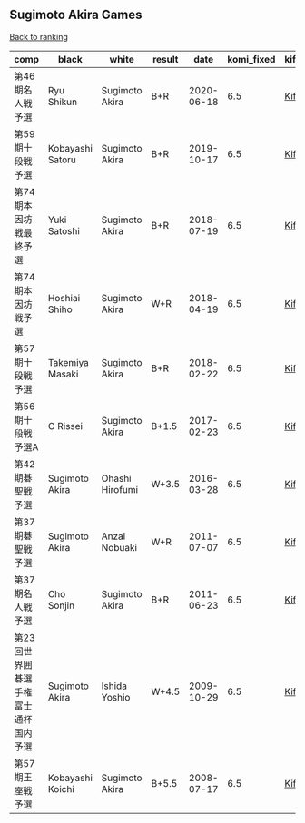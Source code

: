 ## Sugimoto Akira Games

[Back to ranking](../../index.md)




| **comp** | **black** | **white** | **result** | **date** | **komi_fixed** | **kifu** | 
| --- | --- | --- | --- | --- | --- | --- |
| 第46期名人戦予選 | Ryu Shikun | Sugimoto Akira | B+R | 2020-06-18 | 6.5 | [Kifu](https://kifudepot.net/kifucontents.php?id=lJsn4tVI0nc%2Fvn1pzTPA3w%3D%3D) | 
| 第59期十段戦予選 | Kobayashi Satoru | Sugimoto Akira | B+R | 2019-10-17 | 6.5 | [Kifu](https://kifudepot.net/kifucontents.php?id=MUu8XxnhkPgq%2Fgi1Sd3yxg%3D%3D) | 
| 第74期本因坊戦最終予選 | Yuki Satoshi | Sugimoto Akira | B+R | 2018-07-19 | 6.5 | [Kifu](https://kifudepot.net/kifucontents.php?id=miyDjZdCAJ2wsfevbNLD6g%3D%3D) | 
| 第74期本因坊戦予選 | Hoshiai Shiho | Sugimoto Akira | W+R | 2018-04-19 | 6.5 | [Kifu](https://kifudepot.net/kifucontents.php?id=wupkv9Lxx%2FidZT4TUc%2BrtQ%3D%3D) | 
| 第57期十段戦予選 | Takemiya Masaki | Sugimoto Akira | B+R | 2018-02-22 | 6.5 | [Kifu](https://kifudepot.net/kifucontents.php?id=dSMlhr1rO%2FUMgtXmYnrK%2BA%3D%3D) | 
| 第56期十段戦　予選A | O Rissei | Sugimoto Akira | B+1.5 | 2017-02-23 | 6.5 | [Kifu](https://kifudepot.net/kifucontents.php?id=GxkPjHq9pUqz4uI5fQu9vw%3D%3D) | 
| 第42期碁聖戦予選 | Sugimoto Akira | Ohashi Hirofumi | W+3.5 | 2016-03-28 | 6.5 | [Kifu](https://kifudepot.net/kifucontents.php?id=X6fKpLYhYu0uDfbk0qQU9A%3D%3D) | 
| 第37期碁聖戦予選 | Sugimoto Akira | Anzai Nobuaki | W+R | 2011-07-07 | 6.5 | [Kifu](https://kifudepot.net/kifucontents.php?id=P43wFSxsPuMeqz8sVBalXA%3D%3D) | 
| 第37期名人戦予選 | Cho Sonjin | Sugimoto Akira | B+R | 2011-06-23 | 6.5 | [Kifu](https://kifudepot.net/kifucontents.php?id=HCrxLHkyABxdaSBaTzZuLA%3D%3D) | 
| 第23回世界囲碁選手権富士通杯国内予選 | Sugimoto Akira | Ishida Yoshio | W+4.5 | 2009-10-29 | 6.5 | [Kifu](https://kifudepot.net/kifucontents.php?id=cgSBNpN447imZpvrxqLLDQ%3D%3D) | 
| 第57期王座戦予選 | Kobayashi Koichi | Sugimoto Akira | B+5.5 | 2008-07-17 | 6.5 | [Kifu](https://kifudepot.net/kifucontents.php?id=jobnvlN6avpLkwE5tku6AQ%3D%3D) |





